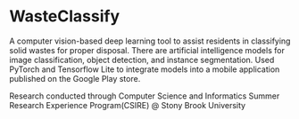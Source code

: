 # WasteClassify
A computer vision-based deep learning tool to assist residents in classifying solid wastes for proper disposal. There are artificial intelligence models for image classification, object detection, and instance segmentation. Used PyTorch and Tensorflow Lite to integrate models into a mobile application published on the Google Play store.

Research conducted through Computer Science and Informatics Summer Research Experience Program(CSIRE) @ Stony Brook University

